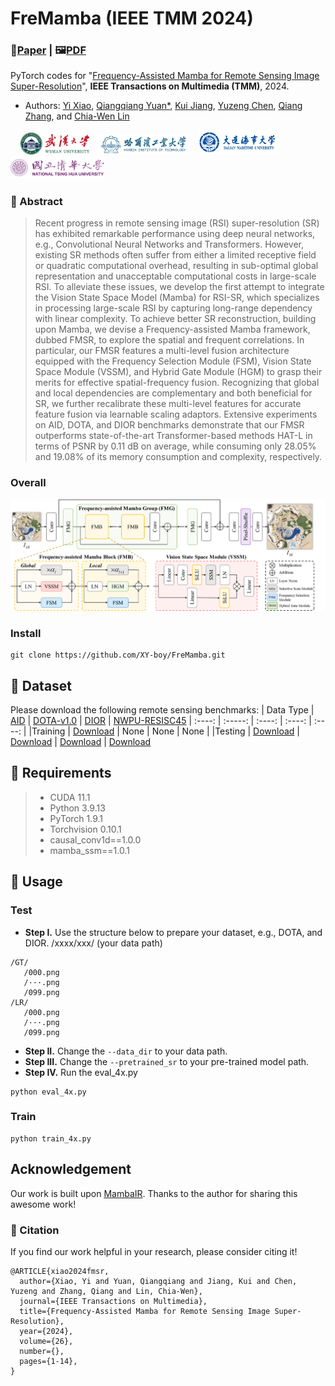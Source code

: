 # FreMamba (IEEE TMM 2024)
### 📖[**Paper**](https://ieeexplore.ieee.org/document/10387229) | 🖼️[**PDF**](/fig/TTST.pdf)

PyTorch codes for "[Frequency-Assisted Mamba for Remote Sensing Image Super-Resolution](https://ieeexplore.ieee.org/document/10387229)", **IEEE Transactions on Multimedia (TMM)**, 2024.

- Authors: [Yi Xiao](https://xy-boy.github.io/), [Qiangqiang Yuan*](http://qqyuan.users.sgg.whu.edu.cn/), [Kui Jiang](https://homepage.hit.edu.cn/jiangkui?lang=zh), [Yuzeng Chen](https://jianghe96.github.io/), [Qiang Zhang](https://qzhang95.github.io/), and [Chia-Wen Lin](https://www.ee.nthu.edu.tw/cwlin/)<br>

&nbsp;&nbsp;&nbsp; <img src="fig/whu.png" width="110px"> &nbsp;&nbsp;<img src="fig/hit.png" width="150px"> &nbsp;&nbsp;<img src="fig/dmu.jpg" width="130px"> &nbsp;&nbsp;<img src="fig/nthu.png" width="150px">

### 🌱 Abstract
>Recent progress in remote sensing image (RSI) super-resolution (SR) has exhibited remarkable performance using deep neural networks, e.g., Convolutional Neural Networks and Transformers. However, existing SR methods often suffer
from either a limited receptive field or quadratic computational overhead, resulting in sub-optimal global representation and unacceptable computational costs in large-scale RSI. To alleviate these issues, we develop the first attempt
to integrate the Vision State Space Model (Mamba) for RSI-SR, which specializes in processing large-scale RSI by capturing long-range dependency with linear complexity. To achieve better SR reconstruction, building upon Mamba, we devise a Frequency-assisted Mamba framework, dubbed FMSR, to explore the spatial and frequent correlations. In particular, our FMSR features a multi-level fusion architecture equipped with the Frequency Selection Module (FSM), Vision State Space Module (VSSM), and Hybrid Gate Module (HGM) to grasp their merits for effective spatial-frequency fusion. Recognizing that global and local dependencies are complementary and both beneficial for SR, we further recalibrate these multi-level features for accurate feature fusion via learnable scaling adaptors. Extensive experiments on AID, DOTA, and DIOR benchmarks demonstrate that our FMSR outperforms state-of-the-art Transformer-based methods HAT-L in terms of PSNR by 0.11 dB on average, while consuming only 28.05% and 19.08% of its memory consumption and complexity, respectively.
>

### Overall
<div align=center>
<img src="fig/network.png" width="700px">
</div>

### Install
```
git clone https://github.com/XY-boy/FreMamba.git
```

## 🎁 Dataset
Please download the following remote sensing benchmarks:
| Data Type | [AID](https://captain-whu.github.io/AID/) | [DOTA-v1.0](https://captain-whu.github.io/DOTA/dataset.html) | [DIOR](https://www.sciencedirect.com/science/article/pii/S0924271619302825) | [NWPU-RESISC45](https://ieeexplore.ieee.org/abstract/document/7891544)
| :----: | :-----: | :----: | :----: | :----: |
|Training | [Download](https://captain-whu.github.io/AID/) | None | None | None |
|Testing | [Download](https://captain-whu.github.io/AID/) | [Download](https://captain-whu.github.io/DOTA/dataset.html) | [Download](https://drive.google.com/drive/folders/1UdlgHk49iu6WpcJ5467iT-UqNPpx__CC) | [Download](https://onedrive.live.com/?authkey=%21AHHNaHIlzp%5FIXjs&id=5C5E061130630A68%21107&cid=5C5E061130630A68&parId=root&parQt=sharedby&o=OneUp)

## 📃 Requirements
> * CUDA 11.1
> * Python 3.9.13
> * PyTorch 1.9.1
> * Torchvision 0.10.1
> * causal_conv1d==1.0.0
> * mamba_ssm==1.0.1

## 🧩 Usage
### Test
- **Step I.**  Use the structure below to prepare your dataset, e.g., DOTA, and DIOR.
/xxxx/xxx/ (your data path)
```
/GT/ 
   /000.png  
   /···.png  
   /099.png  
/LR/ 
   /000.png  
   /···.png  
   /099.png  
```
- **Step II.**  Change the `--data_dir` to your data path.
- **Step III.**  Change the `--pretrained_sr` to your pre-trained model path. 
- **Step IV.**  Run the eval_4x.py
```
python eval_4x.py
```

### Train
```
python train_4x.py
```

## Acknowledgement
Our work is built upon [MambaIR](https://github.com/csguoh/MambaIR). Thanks to the author for sharing this awesome work!

### 🥰 Citation
If you find our work helpful in your research, please consider citing it!
```
@ARTICLE{xiao2024fmsr,
  author={Xiao, Yi and Yuan, Qiangqiang and Jiang, Kui and Chen, Yuzeng and Zhang, Qiang and Lin, Chia-Wen},
  journal={IEEE Transactions on Multimedia}, 
  title={Frequency-Assisted Mamba for Remote Sensing Image Super-Resolution}, 
  year={2024},
  volume={26},
  number={},
  pages={1-14},
}
```



